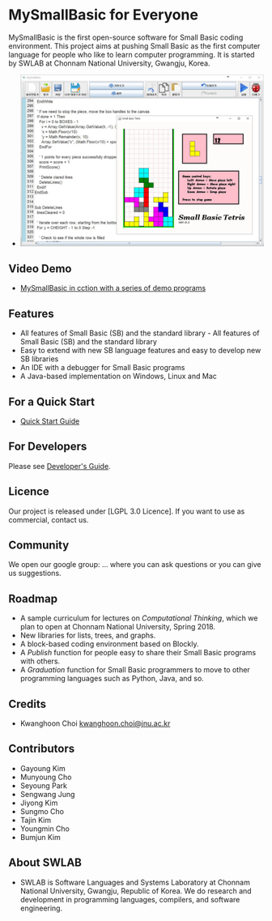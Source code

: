 # MySmallBasic for Everyone
MySmallBasic is the first open-source software for Small Basic coding environment. This project aims at pushing Small Basic as the first computer language for people who like to learn computer programming. It is started by SWLAB at Chonnam National University, Gwangju, Korea.
- <img src="https://github.com/kwanghoon/MySmallBasic/blob/master/MySmallBasic/docs/SCREENSHOT/gui_tetris.JPG" width="640"/>

## Video Demo
- <a href="https://youtu.be/5GE5OvxxhKA">MySmallBasic in cction with a series of demo programs</a>

## Features
- All features of Small Basic (SB) and the standard library		  - All features of Small Basic (SB) and the standard library
- Easy to extend with new SB language features and easy to develop new SB libraries		
- An IDE with a debugger for Small Basic programs		
- A Java-based implementation on Windows, Linux and Mac

## For a Quick Start
 - [Quick Start Guide](https://github.com/kwanghoon/MySmallBasic/wiki/Quick-Start-Guide)

## For Developers
Please see [Developer's Guide](https://github.com/kwanghoon).


## Licence
Our project is released under [LGPL 3.0 Licence]. If you want to use as commercial, contact us.

## Community
We open our google group: ... where you can ask questions or you can give us suggestions.

## Roadmap
- A sample curriculum for lectures on *Computational Thinking*, which we plan to open at Chonnam National University, Spring 2018.
- New libraries for lists, trees, and graphs.
- A block-based coding environment based on Blockly.
- A *Publish* function for people easy to share their Small Basic programs with others.
- A *Graduation* function for Small Basic programmers to move to other programming languages such as Python, Java, and so.

## Credits
- Kwanghoon Choi <kwanghoon.choi@jnu.ac.kr>

## Contributors
- Gayoung Kim
- Munyoung Cho
- Seyoung Park
- Sengwang Jung
- Jiyong Kim
- Sungmo Cho
- Tajin Kim
- Youngmin Cho
- Bumjun Kim

## About SWLAB
- SWLAB is Software Languages and Systems Laboratory at Chonnam National University, Gwangju, Republic of Korea. We do research and development in programming languages, compilers, and software engineering. 
